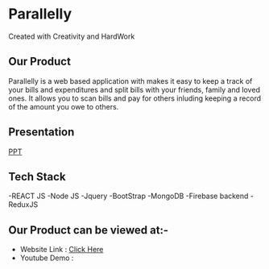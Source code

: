 # Parallelly
Created with Creativity and HardWork

<h2 align= "left"><b>Our Product</b></h2>
Parallelly is a web based application with makes it easy to keep a track of your bills and expenditures and split bills with your friends, family and loved ones. It allows you to scan bills and pay for others inluding keeping a record of the amount you owe to others.

## Presentation
[PPT](https://www.canva.com/design/DAEmhOUrUJg/M0gT_t9YlPr_C4M_XbXaFw/watch?utm_content=DAEmhOUrUJg&utm_campaign=designshare&utm_medium=link&utm_source=publishsharelink)


## Tech Stack
-REACT JS
-Node JS
-Jquery
-BootStrap
-MongoDB
-Firebase backend
-ReduxJS

<h2 align= "left"><b>Our Product can be viewed at:-</b></h2>

- Website Link : [Click Here](https://gv2gy.csb.app/)
- Youtube Demo : 
